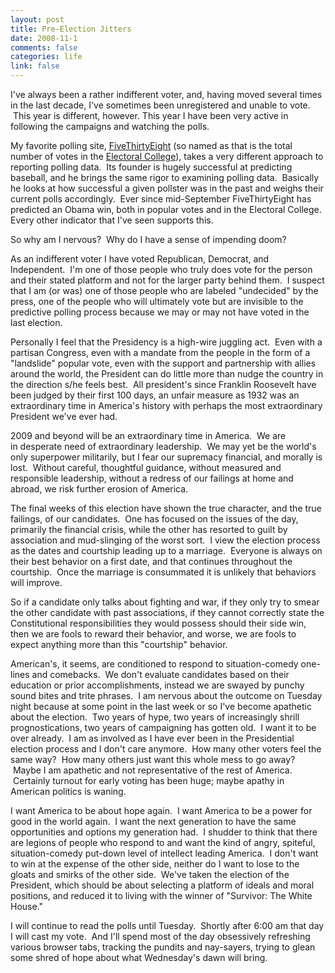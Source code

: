```yaml
--- 
layout: post
title: Pre-Election Jitters
date: 2008-11-1
comments: false
categories: life
link: false
---
```

I've always been a rather indifferent voter, and, having moved several times in the last decade, I've sometimes been unregistered and unable to vote.  This year is different, however. This year I have been very active in following the campaigns and watching the polls.

My favorite polling site, <a title="FiveThirtyEight" href="http://fivethirtyeight.com">FiveThirtyEight</a> (so named as that is the total number of votes in the <a title="Electoral College" href="http://en.wikipedia.org/wiki/Electorial_college">Electoral College</a>), takes a very different approach to reporting polling data.  Its founder is hugely successful at predicting baseball, and he brings the same rigor to examining polling data.  Basically he looks at how successful a given pollster was in the past and weighs their current polls accordingly.  Ever since mid-September FiveThirtyEight has predicted an Obama win, both in popular votes and in the Electoral College. Every other indicator that I've seen supports this.

So why am I nervous?  Why do I have a sense of impending doom?

As an indifferent voter I have voted Republican, Democrat, and Independent.  I'm one of those people who truly does vote for the person and their stated platform and not for the larger party behind them.  I suspect that I am (or was) one of those people who are labeled "undecided" by the press, one of the people who will ultimately vote but are invisible to the predictive polling process because we may or may not have voted in the last election.

Personally I feel that the Presidency is a high-wire juggling act.  Even with a partisan Congress, even with a mandate from the people in the form of a "landslide" popular vote, even with the support and partnership with allies around the world, the President can do little more than nudge the country in the direction s/he feels best.  All president's since Franklin Roosevelt have been judged by their first 100 days, an unfair measure as 1932 was an extraordinary time in America's history with perhaps the most extraordinary President we've ever had.

2009 and beyond will be an extraordinary time in America.  We are in desperate need of extraordinary leadership.  We may yet be the world's only superpower militarily, but I fear our supremacy financial, and morally is lost.  Without careful, thoughtful guidance, without measured and responsible leadership, without a redress of our failings at home and abroad, we risk further erosion of America.

The final weeks of this election have shown the true character, and the true failings, of our candidates.  One has focused on the issues of the day, primarily the financial crisis, while the other has resorted to guilt by association and mud-slinging of the worst sort.  I view the election process as the dates and courtship leading up to a marriage.  Everyone is always on their best behavior on a first date, and that continues throughout the courtship.  Once the marriage is consummated it is unlikely that behaviors will improve.

So if a candidate only talks about fighting and war, if they only try to smear the other candidate with past associations, if they cannot correctly state the Constitutional responsibilities they would possess should their side win, then we are fools to reward their behavior, and worse, we are fools to expect anything more than this "courtship" behavior.

American's, it seems, are conditioned to respond to situation-comedy one-lines and comebacks.  We don't evaluate candidates based on their education or prior accomplishments, instead we are swayed by punchy sound bites and trite phrases.  I am nervous about the outcome on Tuesday night because at some point in the last week or so I've become apathetic about the election.  Two years of hype, two years of increasingly shrill prognostications, two years of campaigning has gotten old.  I want it to be over already.  I am as involved as I have ever been in the Presidential election process and I don't care anymore.  How many other voters feel the same way?  How many others just want this whole mess to go away?  Maybe I am apathetic and not representative of the rest of America.  Certainly turnout for early voting has been huge; maybe apathy in American politics is waning. 

I want America to be about hope again.  I want America to be a power for good in the world again.  I want the next generation to have the same opportunities and options my generation had.  I shudder to think that there are legions of people who respond to and want the kind of angry, spiteful, situation-comedy put-down level of intellect leading America.  I don't want to win at the expense of the other side, neither do I want to lose to the gloats and smirks of the other side.  We've taken the election of the President, which should be about selecting a platform of ideals and moral positions, and reduced it to living with the winner of "Survivor: The White House."

I will continue to read the polls until Tuesday.  Shortly after 6:00 am that day I will cast my vote.  And I'll spend most of the day obsessively refreshing various browser tabs, tracking the pundits and nay-sayers, trying to glean some shred of hope about what Wednesday's dawn will bring.
